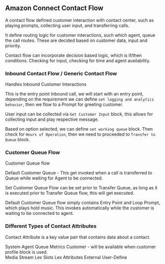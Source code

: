 ## Amazon Connect Contact Flow

A contact flow defined customer interaction with contact center, such as playing prompts, collecting user input, and transferring calls.

It define routing logic for customer interactions, such which agent, queue the call routes. These are decided based on customer data, input and priority.

Contact flow can incorporate decision based logic, which is if/then conditions. Checking for input, checking for time and agent availability.



### Inbound Contact Flow / Generic Contact Flow

Handles Inbound Customer Interactions

This is the entry point Inbound call, we will start with an entry point, depending on the requirement we can define `set logging and analytics behavior`, then we flow to a Prompt for greeting customer.

User input can be collected via `Get Customer Input` block, this allows for collecting input and play respective message.

Based on option selected, we can define `set working queue` block. Then check for `Hours of Operation`, then we need to proceeded to `Transfer to Queue` block.



### Customer Queue Flow

Customer Queue flow 

Default Customer Queue - This get invoked when a call is transferred to Queue while waiting for Agent to be connected.

Set Customer Queue Flow can be set prior to Transfer Queue, as long as it is executed prior to Transfer Queue flow, this will get executed.

Default Customer Queue flow simply contains Entry Point and Loop Prompt, which plays hold music. This invokes automatically while the customer is waiting to be connected to agent.




### Different Types of Contact Attributes

Contact Attribute is a key value pair that contains data about a contact.

System
Agent
Queue Metrics
Customer - will be available when customer profile block is used.   
Media Stream
Lex Slots
Lex Attributes
External
User-Define